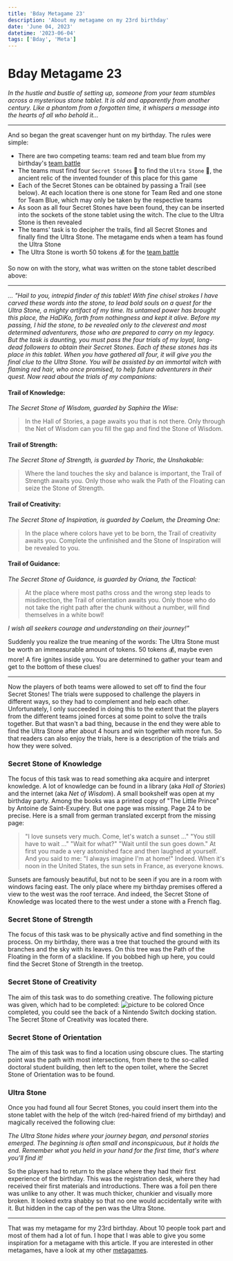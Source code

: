 ```yaml
---
title: 'Bday Metagame 23'
description: 'About my metagame on my 23rd birthday'
date: 'June 04, 2023'
datetime: '2023-06-04'
tags: ['Bday', 'Meta']
---
```


# Bday Metagame 23

_In the hustle and bustle of setting up, someone from your team stumbles across a mysterious stone tablet.
It is old and apparently from another century.
Like a phantom from a forgotten time, it whispers a message into the hearts of all who behold it..._

---

And so began the great scavenger hunt on my birthday. The rules were simple:

- There are two competing teams: team red and team blue from my birthday's [team battle](bday23)
- The teams must find four `Secret Stones` :gem: to find the `Ultra Stone` :crystal_ball:, the ancient relic of the invented founder of this place for this game
- Each of the Secret Stones can be obtained by passing a Trail (see below). At each location there is one stone for Team Red and one stone for Team Blue, which may only be taken by the respective teams
- As soon as all four Secret Stones have been found, they can be inserted into the sockets of the stone tablet using the witch. The clue to the Ultra Stone is then revealed
- The teams' task is to decipher the trails, find all Secret Stones and finally find the Ultra Stone. The metagame ends when a team has found the Ultra Stone
- The Ultra Stone is worth 50 tokens :moneybag: for the [team battle](bday23)

So now on with the story, what was written on the stone tablet described above:

---

_... "Hail to you, intrepid finder of this tablet!
With fine chisel strokes I have carved these words into the stone,
to lead bold souls on a quest for the Ultra Stone, a mighty artifact of my time.
Its untamed power has brought this place, the HaDiKo, forth from nothingness and kept it alive.
Before my passing, I hid the stone, to be revealed only to the cleverest and most determined adventurers,
those who are prepared to carry on my legacy. But the task is daunting, you must pass the four trials of my loyal,
long-dead followers to obtain their Secret Stones.
Each of these stones has its place in this tablet.
When you have gathered all four, it will give you the final clue to the Ultra Stone.
You will be assisted by an immortal witch with flaming red hair, who once promised,
to help future adventurers in their quest. Now read about the trials of my companions:_

#### Trail of Knowledge:

_The Secret Stone of Wisdom, guarded by Saphira the Wise:_

> In the Hall of Stories, a page awaits you that is not there.
> Only through the Net of Wisdom can you fill the gap and find the Stone of Wisdom.

#### Trail of Strength:

_The Secret Stone of Strength, is guarded by Thoric, the Unshakable:_

> Where the land touches the sky and balance is important, the Trail of Strength awaits you.
> Only those who walk the Path of the Floating can seize the Stone of Strength.

#### Trail of Creativity:

_The Secret Stone of Inspiration, is guarded by Caelum, the Dreaming One:_

> In the place where colors have yet to be born, the Trail of creativity awaits you.
> Complete the unfinished and the Stone of Inspiration will be revealed to you.

#### Trail of Guidance:

_The Secret Stone of Guidance, is guarded by Oriana, the Tactical:_

> At the place where most paths cross and the wrong step leads to misdirection,
> the Trail of orientation awaits you. Only those who do not take the right path after the chunk without a number,
> will find themselves in a white bowl!

_I wish all seekers courage and understanding on their journey!"_

Suddenly you realize the true meaning of the words: The Ultra Stone must be worth an immeasurable amount of tokens. 50 tokens :moneybag:, maybe even more! A fire ignites inside you. You are determined to gather your team and get to the bottom of these clues!

---

Now the players of both teams were allowed to set off to find the four Secret Stones!
The trials were supposed to challenge the players in different ways, so they had to complement and help each other.
Unfortunately, I only succeeded in doing this to the extent that the players from the different teams joined forces at some point to solve the trails together.
But that wasn't a bad thing, because in the end they were able to find the Ultra Stone after about 4 hours and win together with more fun.
So that readers can also enjoy the trials, here is a description of the trials and how they were solved.

### Secret Stone of Knowledge

The focus of this task was to read something aka acquire and interpret knowledge.
A lot of knowledge can be found in a library (aka _Hall of Stories_) and the internet (aka _Net of Wisdom_).
A small bookshelf was open at my birthday party.
Among the books was a printed copy of "The Little Prince" by Antoine de Saint-Exupéry. But one page was missing.
Page 24 to be precise. Here is a small from german translated excerpt from the missing page:

> "I love sunsets very much. Come, let's watch a sunset ..."
> "You still have to wait ..."
> "Wait for what?"
> "Wait until the sun goes down."
> At first you made a very astonished face and then laughed at yourself. And you said to me:
> "I always imagine I'm at home!"
> Indeed. When it's noon in the United States, the sun sets in France, as everyone knows.

Sunsets are famously beautiful, but not to be seen if you are in a room with windows facing east.
The only place where my birthday premises offered a view to the west was the roof terrace.
And indeed, the Secret Stone of Knowledge was located there to the west under a stone with a French flag.

### Secret Stone of Strength

The focus of this task was to be physically active and find something in the process.
On my birthday, there was a tree that touched the ground with its branches and the sky with its leaves.
On this tree was the Path of the Floating in the form of a slackline. If you bobbed high up here, you could find the Secret Stone of Strength in the treetop.

### Secret Stone of Creativity

The aim of this task was to do something creative. The following picture was given, which had to be completed:
![picture to be colored](switch.png)
Once completed, you could see the back of a Nintendo Switch docking station. The Secret Stone of Creativity was located there.

### Secret Stone of Orientation

The aim of this task was to find a location using obscure clues.
The starting point was the path with most intersections, from there to the so-called doctoral student building, then left to the open toilet, where the Secret Stone of Orientation was to be found.

### Ultra Stone

Once you had found all four Secret Stones, you could insert them into the stone tablet with the help of the witch
(red-haired friend of my birthday) and magically received the following clue:

_The Ultra Stone hides where your journey began, and personal stories emerged.
The beginning is often small and inconspicuous, but it holds the end.
Remember what you held in your hand for the first time, that's where you'll find it!_

So the players had to return to the place where they had their first experience of the birthday.
This was the registration desk, where they had received their first materials and introductions.
There was a foil pen there was unlike to any other. It was much thicker, chunkier and visually more broken.
It looked extra shabby so that no one would accidentally write with it.
But hidden in the cap of the pen was the Ultra Stone.

---

That was my metagame for my 23rd birthday. About 10 people took part and most of them had a lot of fun.
I hope that I was able to give you some inspiration for a metagame with this article.
If you are interested in other metagames, have a look at my other [metagames](t/Meta).

